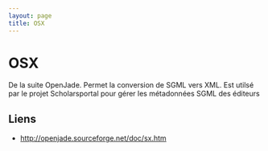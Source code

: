 ```yaml
---
layout: page
title: OSX
---
```


# OSX

De la suite OpenJade. Permet la conversion de SGML vers XML. Est utilsé par le projet Scholarsportal pour gérer les métadonnées SGML des éditeurs

## Liens

 * <http://openjade.sourceforge.net/doc/sx.htm>
